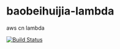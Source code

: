 # baobeihuijia-lambda
aws cn lambda

[![Build Status](https://travis-ci.org/airdb/lambda-wechat.svg?branch=master)](https://travis-ci.org/airdb/lambda-wechat.svg?branch=master)
